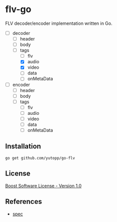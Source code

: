 # flv-go

FLV decoder/encoder implementation written in Go.

- [ ] decoder
  - [ ] header
  - [ ] body
  - [ ] tags
    - [ ] flv
    - [x] audio
    - [x] video
    - [ ] data
    - [ ] onMetaData
- [ ] encoder
  - [ ] header
  - [ ] body
  - [ ] tags
    - [ ] flv
    - [ ] audio
    - [ ] video
    - [ ] data
    - [ ] onMetaData
  
## Installation

```
go get github.com/yutopp/go-flv
```

## License

[Boost Software License - Version 1.0](https://www.boost.org/LICENSE_1_0.txt)

## References

- [spec](https://wwwimages2.adobe.com/content/dam/acom/en/devnet/flv/video_file_format_spec_v10.pdf)
